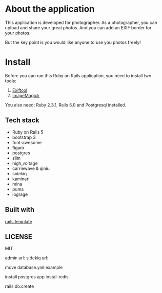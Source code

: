 # About the application
This application is developed for photographer. As a photographer, you can upload and share your great photos.
And you can add an EXIF border for your photos.

But the key point is you would like anyone to use you photos freely!

# Install

Before you can run this Ruby on Rails application, you need to install two tools:

1. [Exiftool](http://www.sno.phy.queensu.ca/~phil/exiftool/)
2. [ImageMagick](http://www.imagemagick.org/script/index.php)

You also need: Ruby 2.3.1, Rails 5.0 and Postgresql installed.

## Tech stack

* Ruby on Rails 5
* bootstrap 3
* font-awesome
* figaro
* postgres
* slim
* high_voltage
* carriewave & qiniu
* sidekiq
* kaminari
* mina
* puma
* lograge

## Built with

[rails template](https://github.com/bingxie/rails-template)

## LICENSE
MIT


admin url:
sidekiq url:

move database.yml.example

install postgres app
install redis

rails db:create

